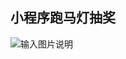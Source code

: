 ## 小程序跑马灯抽奖
![输入图片说明](https://images.gitee.com/uploads/images/2021/1116/173709_8e8113ab_488965.png "屏幕截图.png")